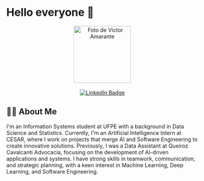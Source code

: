 # Hello everyone 👋

<div align="center">
  <img height="150" src="https://avatars.githubusercontent.com/u/102763898?v=4" alt="Foto de Victor Amarante"/><br>
  <br>
  <a href="https://www.linkedin.com/in/vamarante/" target="_blank" title="LinkedIn">
    <img src="https://img.shields.io/badge/LinkedIn-0E76A8?style=flat&logo=linkedin&logoColor=white" alt="LinkedIn Badge"/>
  </a>
</div>

## 👩‍💻 About Me

I'm an Information Systems student at UFPE with a background in Data Science and Statistics. Currently, I'm an Artificial Intelligence Intern at CESAR, where I work on projects that merge AI and Software Engineering to create innovative solutions. Previously, I was a Data Assistant at Queiroz Cavalcanti Advocacia, focusing on the development of AI-driven applications and systems. I have strong skills in teamwork, communication, and strategic planning, with a keen interest in Machine Learning, Deep Learning, and Software Engineering.
